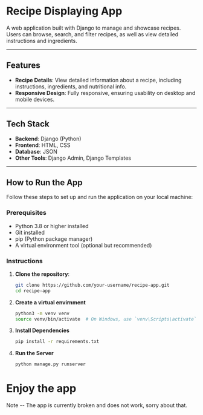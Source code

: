 # Recipe Displaying App

A web application built with Django to manage and showcase recipes. Users can browse, search, and filter recipes, as well as view detailed instructions and ingredients.

---

## Features

- **Recipe Details**: View detailed information about a recipe, including instructions, ingredients, and nutritional info.
- **Responsive Design**: Fully responsive, ensuring usability on desktop and mobile devices.

---

## Tech Stack

- **Backend**: Django (Python)
- **Frontend**: HTML, CSS
- **Database**: JSON
- **Other Tools**: Django Admin, Django Templates

---

## How to Run the App

Follow these steps to set up and run the application on your local machine:

### Prerequisites

- Python 3.8 or higher installed
- Git installed
- pip (Python package manager)
- A virtual environment tool (optional but recommended)

### Instructions

1. **Clone the repository**:
   ```bash
   git clone https://github.com/your-username/recipe-app.git
   cd recipe-app

2. **Create a virtual envirnment**
    ```bash
    python3 -m venv venv
    source venv/bin/activate  # On Windows, use `venv\Scripts\activate`

3. **Install Dependencies**
    ```bash
    pip install -r requirements.txt
4. **Run the Server**
    ```bash
    python manage.py runserver


# Enjoy the app
Note -- The app is currently broken and does not work, sorry about that. 
